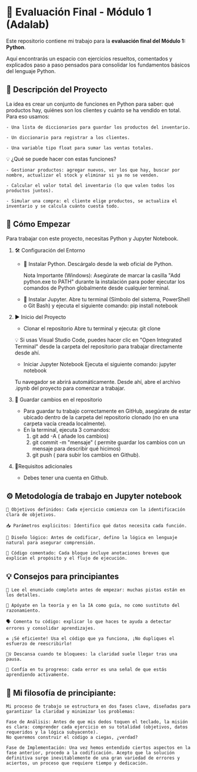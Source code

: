 # 📘 Evaluación Final - Módulo 1 (Adalab)

Este repositorio contiene mi trabajo para la **evaluación final del Módulo 1: Python**. 

Aquí encontrarás un espacio con ejercicios resueltos, comentados y explicados paso a paso pensados para consolidar los fundamentos básicos del lenguaje Python.

## 🚀 Descripción del Proyecto

La idea es crear un conjunto de funciones en Python para saber: qué productos hay, quiénes son los clientes y cuánto se ha vendido en total. Para eso usamos:

    - Una lista de diccionarios para guardar los productos del inventario.

    - Un diccionario para registrar a los clientes.

    - Una variable tipo float para sumar las ventas totales.

💡 ¿Qué se puede hacer con estas funciones?

    - Gestionar productos: agregar nuevos, ver los que hay, buscar por nombre, actualizar el stock y eliminar si ya no se venden.

    - Calcular el valor total del inventario (lo que valen todos los productos juntos).

    - Simular una compra: el cliente elige productos, se actualiza el inventario y se calcula cuánto cuesta todo.

## 🏁 Cómo Empezar

Para trabajar con este proyecto, necesitas Python y Jupyter Notebook.

1. 🛠️ Configuración del Entorno 

    - 🐍 Instalar Python. Descárgalo desde la web oficial de Python.

        Nota Importante (Windows): Asegúrate de marcar la casilla "Add python.exe to PATH" durante la instalación para poder ejecutar los comandos de Python globalmente desde cualquier terminal.

    - 📝 Instalar Jupyter. Abre tu terminal (Símbolo del sistema, PowerShell o Git Bash) y ejecuta el siguiente comando:
    pip install notebook

 2. ▶️ Inicio del Proyecto 

    - Clonar el repositorio Abre tu terminal y ejecuta:
    git clone <URL-del-repositorio> 
    
    💡 Si usas Visual Studio Code, puedes hacer clic en "Open Integrated Terminal" desde la carpeta del repositorio para trabajar directamente desde ahí.

    - Iniciar Jupyter Notebook Ejecuta el siguiente comando:
    jupyter notebook

    Tu navegador se abrirá automáticamente. Desde ahí, abre el archivo .ipynb del proyecto para comenzar a trabajar.

3. 💾 Guardar cambios en el repositorio 

    - Para guardar tu trabajo correctamente en GitHub, asegúrate de estar ubicado dentro de la carpeta del repositorio clonado (no en una carpeta vacía creada localmente). 
    - En la terminal, ejecuta 3 comandos: 
        1. git add -A ( añade los cambios)
        2. git commit -m "mensaje" ( permite guardar los cambios con un mensaje para describir qué hicimos)
        3. git push ( para subir los cambios en Github). 

4. 🧩Requisitos adicionales 

    - Debes tener una cuenta en Github. 

## ⚙️ Metodología de trabajo en Jupyter notebook

    🎯 Objetivos definidos: Cada ejercicio comienza con la identificación clara de objetivos.

    📥 Parámetros explícitos: Identifico qué datos necesita cada función.

    🧠 Diseño lógico: Antes de codificar, defino la lógica en lenguaje natural para asegurar comprensión.

    💬 Código comentado: Cada bloque incluye anotaciones breves que explican el propósito y el flujo de ejecución.

## 💡 Consejos para principiantes

    📖 Lee el enunciado completo antes de empezar: muchas pistas están en los detalles.

    🧠 Apóyate en la teoría y en la IA como guía, no como sustituto del razonamiento.

    🗣️ Comenta tu código: explicar lo que haces te ayuda a detectar errores y consolidar aprendizajes.

    ♻️ ¡Sé eficiente! Usa el código que ya funciona, ¡No dupliques el esfuerzo de reescribirlo!

    🧘‍♀️ Descansa cuando te bloquees: la claridad suele llegar tras una pausa.

    🌱 Confía en tu progreso: cada error es una señal de que estás aprendiendo activamente.

## 💪 Mi filosofía de principiante: 

    Mi proceso de trabajo se estructura en dos fases clave, diseñadas para garantizar la claridad y minimizar los problemas:

    Fase de Análisis: Antes de que mis dedos toquen el teclado, la misión es clara: comprender cada ejercicio en su totalidad (objetivos, datos requeridos y la lógica subyacente). 
    No queremos construir el código a ciegas, ¿verdad?

    Fase de Implementación: Una vez hemos entendido ciertos aspectos en la fase anterior, procedo a la codificación. Acepto que la solución definitiva surge inevitablemente de una gran variedad de errores y aciertos, un proceso que requiere tiempo y dedicación.

